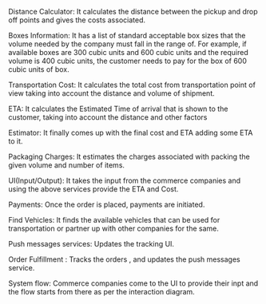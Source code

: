 Distance Calculator:  It calculates the distance between the pickup and drop off points and gives the costs associated.

Boxes Information: It has a list of standard acceptable box sizes that the volume needed by the company must fall in the range of. For example, if available boxes are 300 cubic units and 600 cubic units and the required volume is 400 cubic units, the customer needs to pay for the box of 600 cubic units of box.

Transportation Cost:  It calculates the total cost from transportation point of view taking into account the distance and volume of shipment.

ETA: It calculates the Estimated Time of arrival that is shown to the customer, taking into account the distance and other factors

Estimator: It finally comes up with the final cost and ETA adding some ETA to it.

Packaging Charges: It estimates the charges associated with packing the given volume and number of items. 

UI(Input/Output): It takes the input from the commerce companies and using the above services provide the ETA and Cost.

Payments: Once the order is placed, payments are initiated.

Find Vehicles: It finds the available vehicles that can be used for transportation or partner up with other companies for the same.

Push messages services: Updates the tracking UI.

Order Fulfillment :  Tracks the orders , and updates the push messages service.

System flow:
Commerce companies  come to the UI to provide their inpt and the flow starts from there as per the interaction diagram.



